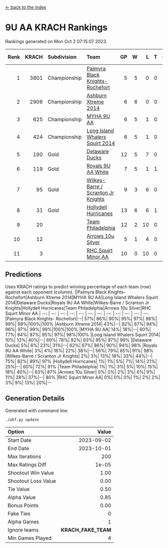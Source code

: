[<- back to the index](readme.md)
# 9U AA KRACH Rankings
Rankings generated on Mon Oct  2 07:15:07 2023.

Rank|KRACH|Subdivision|Team|GP|W|L|T|OTW|OTL|SoS|Exp Wins|Win Diff
---:|---:|:---|:---|---:|---:|---:|---:|---:|---:|---:|---:|---:
1|3801|Championship|[Palmyra Black Knights- Rochefort](https://gamesheetstats.com/seasons/3659/teams/140260/schedule)|5|5|0|0|0|0|100|5.8|-0.0
2|2906|Championship|[Ashburn Xtreme 2014](https://gamesheetstats.com/seasons/3659/teams/140217/schedule)|6|6|0|0|0|0|67|6.8|-0.0
3|625|Championship|[MYHA 9U AA](https://gamesheetstats.com/seasons/3659/teams/140222/schedule)|6|5|1|0|2|0|146|5.8|-0.0
4|424|Championship|[Long Island Whalers Squirt 2014](https://gamesheetstats.com/seasons/3659/teams/140221/schedule)|6|5|1|0|0|0|134|5.9|0.0
5|190|Gold|[Delaware Ducks](https://gamesheetstats.com/seasons/3659/teams/140218/schedule)|12|5|7|0|0|2|1215|5.8|-0.0
6|119|Gold|[Royals 9U AA White](https://gamesheetstats.com/seasons/3659/teams/140225/schedule)|7|5|1|1|0|0|37|6.4|0.0
7|95|Gold|[Wilkes-Barre / Scranton Jr Knights](https://gamesheetstats.com/seasons/3659/teams/140228/schedule)|9|3|6|0|0|0|1075|3.9|0.0
8|31|Gold|[Hollydell Hurricanes](https://gamesheetstats.com/seasons/3659/teams/140220/schedule)|13|6|6|1|0|0|76|7.4|0.0
9|20||[Team Philadelphia](https://gamesheetstats.com/seasons/3659/teams/140226/schedule)|12|2|10|0|0|0|1279|2.9|0.0
10|12||[Arrows 10u Silver](https://gamesheetstats.com/seasons/3659/teams/140216/schedule)|5|1|4|0|0|0|114|1.9|0.0
11|3||[RHC Squirt Minor AA](https://gamesheetstats.com/seasons/3659/teams/140224/schedule)|10|0|10|0|0|0|159|0.9|0.0

## Predictions
Uses KRACH ratings to predict winning percentage of each team (row) against each opponent (column).
||Palmyra Black Knights- Rochefort|Ashburn Xtreme 2014|MYHA 9U AA|Long Island Whalers Squirt 2014|Delaware Ducks|Royals 9U AA White|Wilkes-Barre / Scranton Jr Knights|Hollydell Hurricanes|Team Philadelphia|Arrows 10u Silver|RHC Squirt Minor AA
| --: | --: | --: | --: | --: | --: | --: | --: | --: | --: | --: | --: 
|Palmyra Black Knights- Rochefort|--| 57%| 86%| 90%| 95%| 97%| 98%| 99%| 99%|100%|100%
|Ashburn Xtreme 2014| 43%|--| 82%| 87%| 94%| 96%| 97%| 99%| 99%|100%|100%
|MYHA 9U AA| 14%| 18%|--| 60%| 77%| 84%| 87%| 95%| 97%| 98%|100%
|Long Island Whalers Squirt 2014| 10%| 13%| 40%|--| 69%| 78%| 82%| 93%| 95%| 97%| 99%
|Delaware Ducks|  5%|  6%| 23%| 31%|--| 62%| 67%| 86%| 90%| 94%| 98%
|Royals 9U AA White|  3%|  4%| 16%| 22%| 38%|--| 56%| 79%| 85%| 91%| 98%
|Wilkes-Barre / Scranton Jr Knights|  2%|  3%| 13%| 18%| 33%| 44%|--| 75%| 82%| 89%| 97%
|Hollydell Hurricanes|  1%|  1%|  5%|  7%| 14%| 21%| 25%|--| 60%| 72%| 91%
|Team Philadelphia|  1%|  1%|  3%|  5%| 10%| 15%| 18%| 40%|--| 63%| 87%
|Arrows 10u Silver|  0%|  0%|  2%|  3%|  6%|  9%| 11%| 28%| 37%|--| 80%
|RHC Squirt Minor AA|  0%|  0%|  0%|  1%|  2%|  2%|  3%|  9%| 13%| 20%|--

## Generation Details

Generated with command line:
```
./ahf.py update
```

| Option | Value |
| :----- | ----: |
| Start Date | 2023-09-02 |
| End Date | 2023-10-01 |
| Max Iterations | 200 |
| Max Ratings Diff | 1e-05 |
| Shootout Win Value | 1.00 |
| Shootout Loss Value | 0.00 |
| Tie Value | 0.50 |
| Alpha Value | 0.85 |
| Bonus Points | 0.00 |
| Fake Ties | 0 |
| Alpha Games | 1 |
| Ignore teams | __KRACH_FAKE_TEAM__ |
| Min Games Played | 4 |

